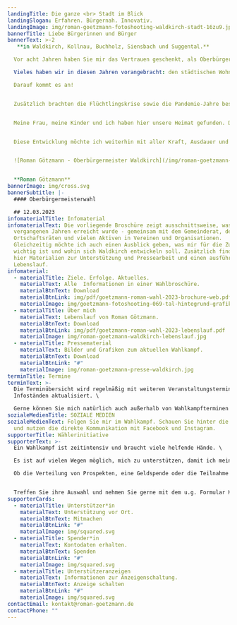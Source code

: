 ```yaml
---
landingTitle: Die ganze <br> Stadt im Blick
landingSlogan: Erfahren. Bürgernah. Innovativ.
landingImage: img/roman-goetzmann-fotoshooting-waldkirch-stadt-16zu9.jpg
bannerTitle: Liebe Bürgerinnen und Bürger
bannerText: >-2
   **in Waldkirch, Kollnau, Buchholz, Siensbach und Suggental.**

  Vor acht Jahren haben Sie mir das Vertrauen ­geschenkt, als Oberbürgermeister unsere Stadt mit allen Ortsteilen mitgestalten zu dürfen. \

  Vieles haben wir in diesen Jahren vorangebracht: den städtischen Wohnungsbau, die fortlaufende Sanierung unserer Einrichtungen, den Ausbau der Kinderbetreuung, die Digitalisierung der Schulen und einiges mehr. Prioritäten setzen und das Wichtige nicht aus den Augen verlieren: \

  Darauf kommt es an!


  Zusätzlich brachten die Flüchtlingskrise ­sowie die Pandemie-Jahre besondere Heraus­forderungen mit sich, die wir gemeinsam ­gemeistert haben. Dies alles kann nur gelingen mit einem guten Team in der Verwaltung und der Mitarbeit vieler helfender Hände im ehren­amtlichen Bereich. Das zeichnet unsere Stadt aus, dafür bin ich dankbar.


  Meine Frau, meine Kinder und ich haben hier ­unsere Heimat gefunden. Diese Heimat will ich weiterhin gut in die Zukunft bringen und stelle mich gerne den Herausforderungen der ­kommenden acht Jahre.


  Diese Entwicklung möchte ich weiterhin mit aller Kraft, Ausdauer und meinen Ideen mit­gestalten. Dafür bitte ich Sie um Ihr Vertrauen und Ihre Stimme am Sonntag, 12. März 2023.


  ![Roman Götzmann - Oberbürgermeister Waldkirch](/img/roman-goetzmann-unterschrift.png)


  **Roman Götzmann**
bannerImage: img/cross.svg
bannerSubtitle: |-
  #### Oberbürgermeisterwahl

  ## 12.03.2023
infomaterialTitle: Infomaterial
infomaterialText: Die vorliegende Broschüre zeigt ausschnittsweise, was in den
  vergangenen Jahren erreicht wurde - gemeinsam mit dem Gemeinderat, den
  Ortschaftsräten und vielen Aktiven in Vereinen und Organisationen.
  Gleichzeitig möchte ich auch einen Ausblick geben, was mir für die Zukunft
  wichtig ist und wohin sich Waldkirch entwickeln soll. Zusätzlich finden Sie
  hier Materialien zur Unterstützung und Pressearbeit und einen ausführlichen
  Lebenslauf.
infomaterial:
  - materialTitle: Ziele. Erfolge. Aktuelles.
    materialText: Alle  Informationen in einer Wahlbroschüre.
    materialBtnText: Download
    materialBtnLink: img/pdf/goetzmann-roman-wahl-2023-brochure-web.pdf
    materialImage: img/goetzmann-fotoshooting-069-tal-hintegrund-grafik-1zu1.jpg
  - materialTitle: Über mich
    materialText: Lebenslauf von Roman Götzmann.
    materialBtnText: Download
    materialBtnLink: img/pdf/goetzmann-roman-wahl-2023-lebenslauf.pdf
    materialImage: img/roman-goetzmann-waldkirch-lebenslauf.jpg
  - materialTitle: Pressematerial
    materialText: Bilder und Grafiken zum aktuellen Wahlkampf.
    materialBtnText: Download
    materialBtnLink: "#"
    materialImage: img/roman-goetzmann-presse-waldkirch.jpg
terminTitle: Termine
terminText: >-
  Die Terminübersicht wird regelmäßig mit weiteren Veranstaltungsterminen und
  Infoständen aktualisiert. \

  Gerne können Sie mich natürlich auch außerhalb von Wahlkampfterminen auf die Dinge ansprechen, die Ihnen am Herzen liegen.
sozialeMedienTitle: SOZIALE MEDIEN
sozialeMedienText: Folgen Sie mir im Wahlkampf. Schauen Sie hinter die Kulissen
  und nutzen die direkte Kommunikation mit Facebook und Instagram.
supporterTitle: Wählerinitiative
supporterText: >-
  Ein Wahlkampf ist zeitintensiv und braucht viele helfende Hände. \

  Es ist auf vielen Wegen möglich, mich zu unterstützen, damit ich meine erfolgreiche Arbeit in den kommenden acht Jahren fortsetzen kann.\

  Ob die Verteilung von Prospekten, eine Geldspende oder die Teilnahme an Unterstützungs-Anzeigen: vieles ist möglich und ich bin dankbar über jeden Beitrag.


  Treffen Sie ihre Auswahl und nehmen Sie gerne mit dem u.g. Formular Kontakt zur Wählerinitiative auf, wir kommen gerne auf Sie zu!
supporterCards:
  - materialTitle: Unterstützer*in
    materialText: Unterstützung vor Ort.
    materialBtnText: Mitmachen
    materialBtnLink: "#"
    materialImage: img/squared.svg
  - materialTitle: Spender*in
    materialText: Kontodaten erhalten.
    materialBtnText: Spenden
    materialBtnLink: "#"
    materialImage: img/squared.svg
  - materialTitle: Unterstützeranzeigen
    materialText: Informationen zur Anzeigenschaltung.
    materialBtnText: Anzeige schalten
    materialBtnLink: "#"
    materialImage: img/squared.svg
contactEmail: kontakt@roman-goetzmann.de
contactPhone: ""
---
```

